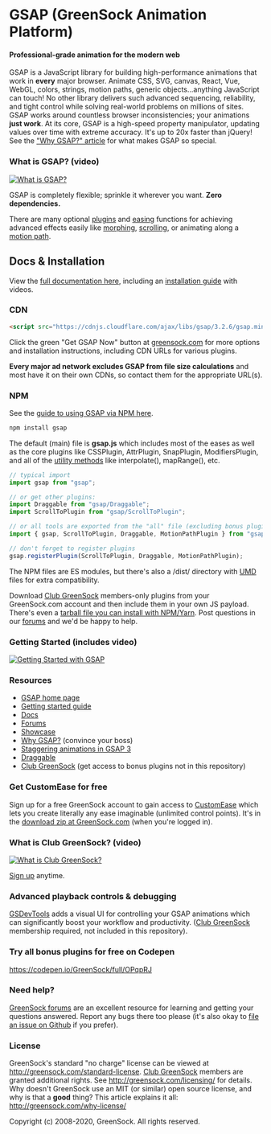 # GSAP (GreenSock Animation Platform)

#### Professional-grade animation for the modern web

GSAP is a JavaScript library for building high-performance animations that work in **every** major browser. Animate CSS, SVG, canvas, React, Vue, WebGL, colors, strings, motion paths, generic objects...anything JavaScript can touch! No other library delivers such advanced sequencing, reliability, and tight control while solving real-world problems on millions of sites. GSAP works around countless browser inconsistencies; your animations **just work**. At its core, GSAP is a high-speed property manipulator, updating values over time with extreme accuracy. It's up to 20x faster than jQuery! See the <a href="https://greensock.com/why-gsap/">"Why GSAP?" article</a> for what makes GSAP so special.

### What is GSAP? (video)

[![What is GSAP?](http://greensock.com/_img/github/thumb-what-is-gsap-small.jpg)](http://www.youtube.com/watch?v=RYuau0NeR1U)

GSAP is completely flexible; sprinkle it wherever you want. **Zero dependencies.**

There are many optional <a href="https://greensock.com/gsap-plugins/">plugins</a> and <a href="https://greensock.com/ease-visualizer/">easing</a> functions for achieving advanced effects easily like <a href="https://greensock.com/morphsvg">morphing</a>, <a href="https://greensock.com/docs/v3/Plugins/ScrollToPlugin">scrolling</a>, or animating along a <a href="https://greensock.com/docs/v3/Plugins/MotionPathPlugin">motion path</a>.

## Docs &amp; Installation

View the <a href="https://greensock.com/docs">full documentation here</a>, including an <a href="https://greensock.com/install">installation guide</a> with videos.

### CDN

```html
<script src="https://cdnjs.cloudflare.com/ajax/libs/gsap/3.2.6/gsap.min.js"></script>
```

Click the green "Get GSAP Now" button at <a href="https://greensock.com/?download=GSAP-JS">greensock.com</a> for more options and installation instructions, including CDN URLs for various plugins.

**Every major ad network excludes GSAP from file size calculations** and most have it on their own CDNs, so contact them for the appropriate URL(s).

### NPM

See the <a href="https://greensock.com/docs/v3/Installation#npm">guide to using GSAP via NPM here</a>.

```javascript
npm install gsap
```

The default (main) file is **gsap.js** which includes most of the eases as well as the core plugins like CSSPlugin, AttrPlugin, SnapPlugin, ModifiersPlugin, and all of the <a href="https://greensock.com/docs/v3/GSAP/UtilityMethods">utility methods</a> like interpolate(), mapRange(), etc.

```javascript
// typical import
import gsap from "gsap";

// or get other plugins:
import Draggable from "gsap/Draggable";
import ScrollToPlugin from "gsap/ScrollToPlugin";

// or all tools are exported from the "all" file (excluding bonus plugins):
import { gsap, ScrollToPlugin, Draggable, MotionPathPlugin } from "gsap/all";

// don't forget to register plugins
gsap.registerPlugin(ScrollToPlugin, Draggable, MotionPathPlugin);
```

The NPM files are ES modules, but there's also a /dist/ directory with <a href="https://www.davidbcalhoun.com/2014/what-is-amd-commonjs-and-umd/">UMD</a> files for extra compatibility.

Download <a href="https://greensock.com/club/">Club GreenSock</a> members-only plugins from your GreenSock.com account and then include them in your own JS payload. There's even a <a href="https://www.youtube.com/watch?v=znVi89_gazE">tarball file you can install with NPM/Yarn</a>. Post questions in our <a href="https://greensock.com/forums/">forums</a> and we'd be happy to help.

### Getting Started (includes video)

[![Getting Started with GSAP](http://greensock.com/_img/github/thumb-getting-started-small.gif)](http://greensock.com/get-started)

### Resources

- <a href="https://greensock.com/">GSAP home page</a>
- <a href="https://greensock.com/get-started/">Getting started guide</a>
- <a href="https://greensock.com/docs/">Docs</a>
- <a href="https://greensock.com/forums/">Forums</a>
- <a href="https://greensock.com/showcase">Showcase</a>
- <a href="https://greensock.com/why-gsap/">Why GSAP?</a> (convince your boss)
- <a href="https://greensock.com/stagger">Staggering animations in GSAP 3</a>
- <a href="https://greensock.com/draggable/">Draggable</a>
- <a href="https://greensock.com/club/">Club GreenSock</a> (get access to bonus plugins not in this repository)

### Get CustomEase for free

Sign up for a free GreenSock account to gain access to <a href="https://greensock.com/customease/">CustomEase</a> which lets you create literally any ease imaginable (unlimited control points). It's in the <a href="https://greensock.com/install">download zip at GreenSock.com</a> (when you're logged in).

### What is Club GreenSock? (video)

[![What is Club GreenSock?](http://greensock.com/_img/github/thumb-what-is-club-greensock-small.jpg)](http://www.youtube.com/watch?v=Ome_KnloOhs)

<a href="https://greensock.com/club/">Sign up</a> anytime.

### Advanced playback controls &amp; debugging

<a href="https://greensock.com/gsdevtools/">GSDevTools</a> adds a visual UI for controlling your GSAP animations which can significantly boost your workflow and productivity. (<a href="https://greensock.com/club">Club GreenSock</a> membership required, not included in this repository).

### Try all bonus plugins for free on Codepen

<a href="https://codepen.io/GreenSock/full/OPqpRJ">https://codepen.io/GreenSock/full/OPqpRJ</a>

### Need help?

<a href="https://greensock.com/forums/">GreenSock forums</a> are an excellent resource for learning and getting your questions answered. Report any bugs there too please (it's also okay to <a href="https://github.com/greensock/GSAP/issues">file an issue on Github</a> if you prefer).

### License

GreenSock's standard "no charge" license can be viewed at <a href="https://greensock.com/standard-license">http://greensock.com/standard-license</a>. <a href="https://greensock.com/club/">Club GreenSock</a> members are granted additional rights. See <a href="https://greensock.com/licensing/">http://greensock.com/licensing/</a> for details. Why doesn't GreenSock use an MIT (or similar) open source license, and why is that a **good** thing? This article explains it all: <a href="https://greensock.com/why-license/" target="_blank">http://greensock.com/why-license/</a>

Copyright (c) 2008-2020, GreenSock. All rights reserved.

